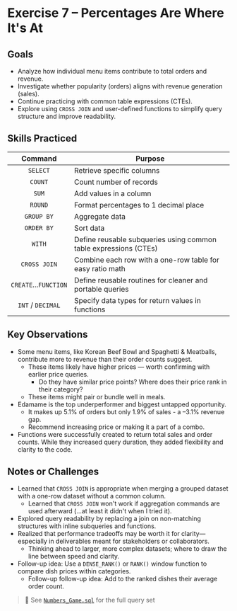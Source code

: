# Exercise 7 – Percentages Are Where It's At

## Goals
- Analyze how individual menu items contribute to total orders and revenue.
- Investigate whether popularity (orders) aligns with revenue generation (sales).
- Continue practicing with common table expressions (CTEs).
- Explore using `CROSS JOIN` and user-defined functions to simplify query structure and improve readability.

## Skills Practiced
| Command     | Purpose                                |
|:-----------:|---------------------------------------|
| `SELECT`|	Retrieve specific columns|
|`COUNT` 	|Count number of records|
|`SUM`|Add values in a column|
|`ROUND`|Format percentages to 1 decimal place|
|`GROUP BY`|	Aggregate data|
|`ORDER BY`|	Sort data|
|`WITH`|Define reusable subqueries using common table expressions (CTEs) |
|`CROSS JOIN`|	Combine each row with a one-row table for easy ratio math|
|`CREATE`...`FUNCTION`|	Define reusable routines for cleaner and portable queries|
|`INT` / `DECIMAL`|	Specify data types for return values in functions|

## Key Observations
- Some menu items, like Korean Beef Bowl and Spaghetti & Meatballs, contribute more to revenue than their order counts suggest.
  - These items likely have higher prices — worth confirming with earlier price queries.
    - Do they have similar price points? Where does their price rank in their category?
  - These items might pair or bundle well in meals.
- Edamame is the top underperformer and biggest untapped opportunity.
  - It makes up 5.1% of orders but only 1.9% of sales - a –3.1% revenue gap.
  - Recommend increasing price or making it a part of a combo.
- Functions were successfully created to return total sales and order counts. While they increased query duration, they added flexibility and clarity to the code.

## Notes or Challenges
- Learned that `CROSS JOIN` is appropriate when merging a grouped dataset with a one-row dataset without a common column.
  - Learned that `CROSS JOIN` won't work if aggregation commands are used afterward (...at least it didn't when I tried it).
- Explored query readability by replacing a join on non-matching structures with inline subqueries and functions.
- Realized that performance tradeoffs may be worth it for clarity—especially in deliverables meant for stakeholders or collaborators.
  - Thinking ahead to larger, more complex datasets; where to draw the line between speed and clarity.
- Follow-up idea: Use a `DENSE_RANK()` or `RANK()` window function to compare dish prices within categories.
  - Follow-up follow-up idea: Add to the ranked dishes their average order count.

> 📝 See [`Numbers_Game.sql`](../code/Numbers_Game.sql) for the full query set
